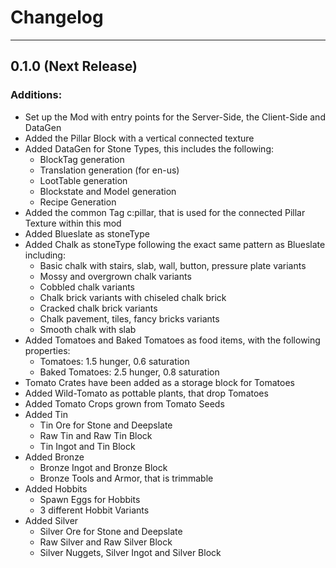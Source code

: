 # Changelog
___
## 0.1.0 (Next Release)
### Additions:
+ Set up the Mod with entry points for the Server-Side, the Client-Side and DataGen
+ Added the Pillar Block with a vertical connected texture
+ Added DataGen for Stone Types, this includes the following:
  + BlockTag generation
  + Translation generation (for en-us)
  + LootTable generation
  + Blockstate and Model generation
  + Recipe Generation
+ Added the common Tag c:pillar, that is used for the connected Pillar Texture within this mod
+ Added Blueslate as stoneType
+ Added Chalk as stoneType following the exact same pattern as Blueslate including:
  + Basic chalk with stairs, slab, wall, button, pressure plate variants
  + Mossy and overgrown chalk variants
  + Cobbled chalk variants
  + Chalk brick variants with chiseled chalk brick
  + Cracked chalk brick variants
  + Chalk pavement, tiles, fancy bricks variants
  + Smooth chalk with slab
+ Added Tomatoes and Baked Tomatoes as food items, with the following properties:
  + Tomatoes: 1.5 hunger, 0.6 saturation
  + Baked Tomatoes: 2.5 hunger, 0.8 saturation
+ Tomato Crates have been added as a storage block for Tomatoes
+ Added Wild-Tomato as pottable plants, that drop Tomatoes
+ Added Tomato Crops grown from Tomato Seeds
+ Added Tin
  + Tin Ore for Stone and Deepslate
  + Raw Tin and Raw Tin Block
  + Tin Ingot and Tin Block
+ Added Bronze
  + Bronze Ingot and Bronze Block
  + Bronze Tools and Armor, that is trimmable
+ Added Hobbits
  + Spawn Eggs for Hobbits
  + 3 different Hobbit Variants
+ Added Silver
  + Silver Ore for Stone and Deepslate
  + Raw Silver and Raw Silver Block
  + Silver Nuggets, Silver Ingot and Silver Block